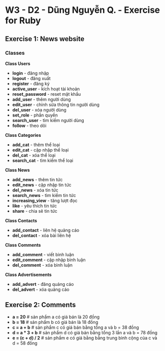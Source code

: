 # W3 - D2 - Dũng Nguyễn Q. - Exercise for Ruby

## Exercise 1: News website

### Classes

**Class Users**

  - **login** - đăng nhập
  - **logout** - đăng xuất
  - **register** - đăng ký
  - **active_user** - kích hoạt tài khoản
  - **reset_password** - reset mật khẩu
  - **add_user** - thêm người dùng
  - **edit_user** - chỉnh sửa thông tin người dùng
  - **del_user** - xóa người dùng
  - **set_role** - phần quyền
  - **search_user** - tìm kiếm người dùng
  - **follow** - theo dõi

**Class Categories**

  - **add_cat** - thêm thể loại
  - **edit_cat** - cập nhập thể loại
  - **del_cat** - xóa thể loại
  - **search_cat** - tìm kiếm thể loại  
	
**Class News**

  - **add_news** - thêm tin tức
  - **edit_news** - cập nhập tin tức
  - **del_news** - xóa tin tức
  - **search_news** - tìm kiếm tin tức
  - **increasing_view** - tăng lượt đọc 
  - **like** - yêu thích tin tức
  - **share** - chia sẽ tin tức

**Class Contacts**

  - **add_contact** - liên hệ quảng cáo
  - **del_contact** - xóa bài liên hệ


**Class Comments**

  - **add_comment** - viết bình luận
  - **edit_comment** - cập nhập bình luận
  - **del_comment** - xóa bình luận

**Class Advertisements**

  - **add_advert** - đăng quảng cáo
  - **del_advert** - xóa quảng cáo

## Exercise 2: Comments

  - **a = 20** # sản phẩm a có giá bán là 20 đồng
  - **b = 18** # sản phẩm b có giá bán là 18 đồng
  - **c = a + b** # sản phẩm c có giá bán bằng tổng a và b = 38 đồng
  - **d = a * 3 + b** # sản phẩm d có giá bán bằng tổng 3 lần a và b = 78 đồng
  - **e = (c + d) / 2** # sản phẩm e có giá bằng bằng trung bình cộng của c và d = 58 đồng
